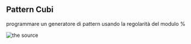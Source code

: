## Pattern Cubi

programmare un generatore di pattern usando la regolarità del modulo %


![the source]()
